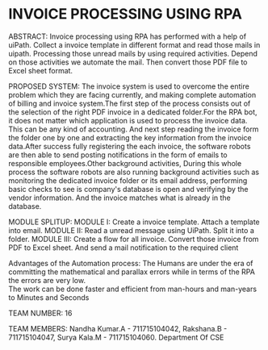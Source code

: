  # INVOICE PROCESSING USING RPA

ABSTRACT: 
     Invoice processing using RPA has performed with a help of uiPath. Collect a invoice template in different format and read those mails in uipath. Processing those unread mails by using required activities. Depend on those activities we automate the mail. Then convert those PDF file to Excel sheet format.

PROPOSED SYSTEM: 
      The invoice system is used to overcome the entire problem which they are facing currently, and making complete automation of billing and invoice system.The first step of the process consists out of the selection of the right PDF invoice in a dedicated folder.For the RPA bot, it does not matter which application is used to process the invoice data. This can be any kind of accounting. And next step reading the invoice form the folder one by one and extracting the key information from the invoice data.After success fully registering the each invoice, the software robots are then able to send posting notifications in the form of emails to responsible employees.Other background activities, During this whole process the software robots are also running background activities such as monitoring the dedicated invoice folder or its email address, performing basic checks to see is company's database is open and verifying by the vendor information. And the invoice matches what is already in the database.


MODULE SPLITUP:
MODULE I: Create a invoice template. Attach a template into email.
MODULE II: Read a unread message using UiPath. Split it into a folder.
MODULE III: Create a flow for all invoice. Convert those invoice from PDF to Excel sheet. And send a mail notification to the required client
 
 
Advantages of the Automation process:
              The Humans are under the era of committing the mathematical and parallax errors while in terms of the RPA the errors are                   very low.          
              The work can be done faster and efficient from man-hours and man-years to Minutes and Seconds

TEAM NUMBER: 16

TEAM MEMBERS: 
Nandha Kumar.A - 711715104042, 
Rakshana.B - 711715104047,
Surya Kala.M - 711715104060. 
Department Of CSE

